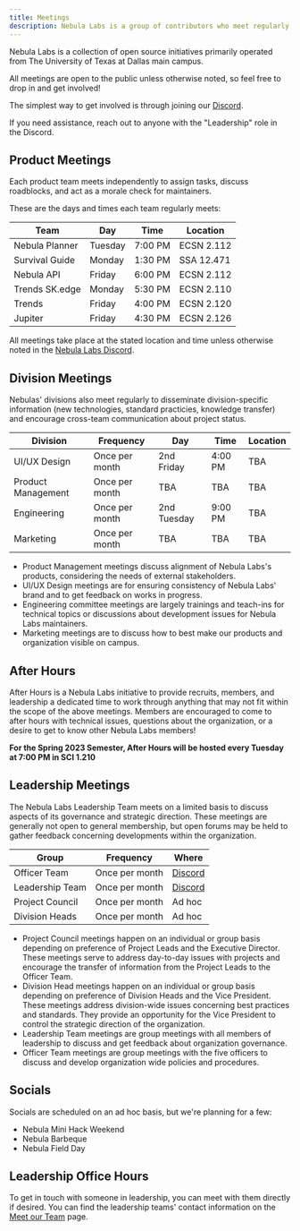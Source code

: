 ```yaml
---
title: Meetings
description: Nebula Labs is a group of contributors who meet regularly to catch up and discuss roadblocks. See when our project teams meet, and feel free to drop in!
---
```


Nebula Labs is a collection of open source initiatives primarily
operated from The University of Texas at Dallas main campus.

All meetings are open to the public unless otherwise noted, so feel free to drop
in and get involved!

The simplest way to get involved is through joining our [Discord][discord link].

If you need assistance, reach out to anyone with the "Leadership" role in the Discord.

## Product Meetings

Each product team meets independently to assign tasks, discuss roadblocks, and act as a morale
check for maintainers.

These are the days and times each team regularly meets:

| Team           | Day     | Time    | Location   |
| -------------- | ------- | ------- | ---------- |
| Nebula Planner | Tuesday | 7:00 PM | ECSN 2.112 |
| Survival Guide | Monday  | 1:30 PM | SSA 12.471 |
| Nebula API     | Friday  | 6:00 PM | ECSN 2.112 |
| Trends SK.edge | Monday  | 5:30 PM | ECSN 2.110 |
| Trends         | Friday  | 4:00 PM | ECSN 2.120 |
| Jupiter        | Friday  | 4:30 PM | ECSN 2.126 |

All meetings take place at the stated location and time unless otherwise noted in the [Nebula Labs Discord][discord link].

## Division Meetings

Nebulas' divisions also meet regularly to disseminate division-specific information (new technologies, standard practicies, knowledge transfer) and encourage cross-team communication about project status.

| Division           | Frequency      | Day         | Time    | Location |
| ------------------ | -------------- | ----------- | ------- | -------- |
| UI/UX Design       | Once per month | 2nd Friday  | 4:00 PM | TBA      |
| Product Management | Once per month | TBA         | TBA     | TBA      |
| Engineering        | Once per month | 2nd Tuesday | 9:00 PM | TBA      |
| Marketing          | Once per month | TBA         | TBA     | TBA      |

- Product Management meetings discuss alignment of Nebula Labs's products,
  considering the needs of external stakeholders.
- UI/UX Design meetings are for ensuring consistency of Nebula Labs' brand and to
  get feedback on works in progress.
- Engineering committee meetings are largely trainings and teach-ins for
  technical topics or discussions about development issues for Nebula Labs
  maintainers.
- Marketing meetings are to discuss how to best make our products and organization
  visible on campus.

## After Hours

After Hours is a Nebula Labs initiative to provide recruits, members, and leadership a dedicated time to work through anything that may not fit within the scope of the above meetings. Members are encouraged to come to after hours with technical issues, questions about the organization, or a desire to get to know other Nebula Labs members!

**For the Spring 2023 Semester, After Hours will be hosted every Tuesday at 7:00 PM in SCI 1.210**

## Leadership Meetings

The Nebula Labs Leadership Team meets on a limited basis to
discuss aspects of its governance and strategic direction. These meetings are generally not open to general membership, but open forums may be held to gather feedback concerning developments within the organization.

| Group           | Frequency      | Where                   |
| --------------- | -------------- | ----------------------- |
| Officer Team    | Once per month | [Discord][discord link] |
| Leadership Team | Once per month | [Discord][discord link] |
| Project Council | Once per month | Ad hoc                  |
| Division Heads  | Once per month | Ad hoc                  |

- Project Council meetings happen on an individual or group basis depending on preference of Project Leads and the Executive Director. These meetings serve to address day-to-day issues with projects and encourage the transfer of information from the Project Leads to the Officer Team.
- Division Head meetings happen on an individual or group basis depending on preference of Division Heads and the Vice President. These meetings address division-wide issues concerning best practices and standards. They provide an opportunity for the Vice President to control the strategic direction of the organization.
- Leadership Team meetings are group meetings with all members of leadership to discuss and get feedback about organization governance.
- Officer Team meetings are group meetings with the five officers to discuss and develop organization wide policies and procedures.

## Socials

Socials are scheduled on an ad hoc basis, but we're planning for a few:

- Nebula Mini Hack Weekend
- Nebula Barbeque
- Nebula Field Day

## Leadership Office Hours

To get in touch with someone in leadership, you can meet with them directly if
desired. You can find the leadership teams' contact information on the [Meet our Team][team link] page.

[team link]: /docs/about/meet-team
[discord link]: https://discord.gg/tcpcnfxmeQ
